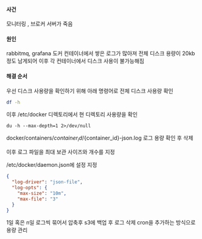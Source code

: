 
#### 사건
모니터링 , 브로커 서버가 죽음

#### 원인
rabbitmq, grafana 도커 컨테이너에서 쌓은 로그가 많아져 전체 디스크 용량이 20kb정도 남게되어 이후 각 컨테이너에서 디스크 사용이 불가능해짐

#### 해결 순서

우선 디스크 사용량을 확인하기 위해 아래 명령어로 전체 디스크 사용량 확인
``` bash
df -h
```

이후 /etc/docker 디렉토리에서 현 디렉토리 사용량을 확인 

```
du -h --max-depth=1 2>/dev/null
```

docker/containers/${container_id}/${container_id}-json.log 로그 용량 확인 후 삭제

이후 로그 파일을 최대 보관 사이즈와 개수를 지정

/etc/docker/daemon.json에 설정 지정

``` json
{
  "log-driver": "json-file",
  "log-opts": {
    "max-size": "10m",
    "max-file": "3"
  }
}
```

1일 혹은 n일 로그씩 묶어서 압축후 s3에 백업 후 로그 삭제 cron을 추가하는 방식으로 용량 관리 
